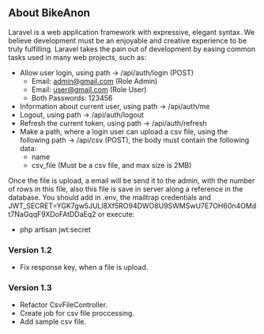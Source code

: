## About BikeAnon

Laravel is a web application framework with expressive, elegant syntax. We believe development must be an enjoyable and creative experience to be truly fulfilling. Laravel takes the pain out of development by easing common tasks used in many web projects, such as:

- Allow user login, using path -> /api/auth/login (POST)
    - Email: admin@gmail.com (Role Admin)
    - Email: user@gmail.com (Role User)
    - Both Passwords: 123456
- Information about current user, using path -> /api/auth/me
- Logout, using path -> /api/auth/logout
- Refresh the current token, using path -> /api/auth/refresh
- Make a path, where a login user can upload a csv file, using the following path -> /api/csv (POST), the body must contain the following data:
    - name
    - csv_file (Must be a csv file, and max size is 2MB)
    
Once the file is upload, a email will be send it to the admin, with the number of rows in this file, also this file is save in server along a reference in the database.
You should add in .env, the mailtrap credentials and JWT_SECRET=YGK7gw5JULl8Xf5RO94DWO8U9SWMSwU7E7OH60n4OMdt7NaGqqF9XDoFAtDDaEq2 or execute:

- php artisan jwt:secret

### Version 1.2
- Fix response key, when a file is upload.

### Version 1.3
- Refactor CsvFileController.
- Create job for csv file proccessing.
- Add sample csv file.

